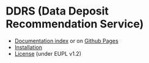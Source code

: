 # DDRS (Data Deposit Recommendation Service)

* [Documentation index](docs/index.md) or on [Github Pages](https://dariah-eric.github.io/ddrs/)
* [Installation](docs/installation.md)
* [License](LICENSE.md) (under EUPL v1.2)